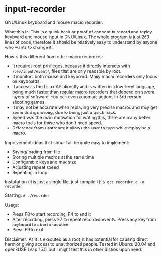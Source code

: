# input-recorder
GNU/Linux keyboard and mouse macro recorder.

What this is:
This is a quick hack or proof of concept to record and replay keyboard and mouse input in GNU/Linux. The whole program is just 263 lines of code, therefore it should be relatively easy to understand by anyone who wants to change it.

How is this different from other macro recorders:
- It requires root privileges, because it directly interacts with `/dev/input/event*`, files that are only readable by root.
- It monitors both mouse and keyboard. Many macro recorders only focus on keyboards.
- It accesses the Linux API directly and is written in a low-level language, being much faster than regular macro recorders that depend on several layers of software. You can even automate actions in 3rd person shooting games.
- It may not be accurate when replaying very precise macros and may get some timings wrong, due to being just a quick hack.
- Speed was the main motivation for writing this, there are many better macro tools for those who don't need speed.
- Difference from upstream: it allows the user to type while replaying a macro.

Improvement ideas that should all be quite easy to implement:
- Saving/loading from file
- Storing multiple macros at the same time
- Configurable keys and max size
- Adjusting repeat speed
- Repeating in loop

Installation (it is just a single file, just compile it): `$ gcc recorder.c -o recorder`

Starting: `# ./recorder`

Usage:
- Press F8 to start recording, F4 to end it
- After recording, press F7 to repeat recorded events. Press any key from keyboard to abort execution
- Press F9 to exit

Disclaimer:
As it is executed as a root, it has potential for causing direct harm or giving access to unauthorized people. Tested in Ubuntu 20.04 and openSUSE Leap 15.5, but I might test this in other distros upon need.
